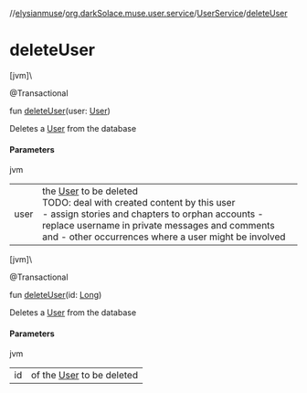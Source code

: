 //[elysianmuse](../../../index.md)/[org.darkSolace.muse.user.service](../index.md)/[UserService](index.md)/[deleteUser](delete-user.md)

# deleteUser

[jvm]\

@Transactional

fun [deleteUser](delete-user.md)(user: [User](../../org.darkSolace.muse.user.model/-user/index.md))

Deletes a [User](../../org.darkSolace.muse.user.model/-user/index.md) from the database

#### Parameters

jvm

|      |                                                                                                                                                                                                                                                                                                          |
|------|----------------------------------------------------------------------------------------------------------------------------------------------------------------------------------------------------------------------------------------------------------------------------------------------------------|
| user | the [User](../../org.darkSolace.muse.user.model/-user/index.md) to be deleted<br>TODO: deal with created content by this user<br>-     assign stories and chapters to orphan accounts -     replace username in private messages and comments and -     other occurrences where a user might be involved |

[jvm]\

@Transactional

fun [deleteUser](delete-user.md)(id: [Long](https://kotlinlang.org/api/latest/jvm/stdlib/kotlin/-long/index.html))

Deletes a [User](../../org.darkSolace.muse.user.model/-user/index.md) from the database

#### Parameters

jvm

| | |
|---|---|
| id | of the [User](../../org.darkSolace.muse.user.model/-user/index.md) to be deleted |
